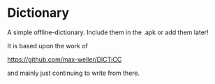 Dictionary
==========

A simple offline-dictionary. Include them in the .apk or add them later!

It is based upon the work of

https://github.com/max-weller/DICTiCC

and mainly just continuing to write from there.
